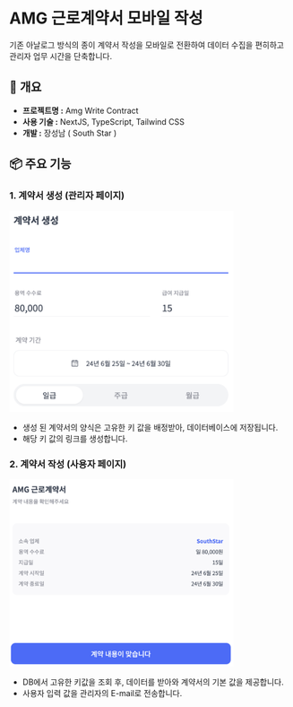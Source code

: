 # AMG 근로계약서 모바일 작성

기존 아날로그 방식의 종이 계약서 작성을 모바일로 전환하여 데이터 수집을 편히하고 관리자 업무 시간을 단축합니다.

## 📃 개요

- **프로젝트명 :** Amg Write Contract
- **사용 기술 :** NextJS, TypeScript, Tailwind CSS
- **개발 :** 장성남 ( South Star )

## 📦 주요 기능

### 1. 계약서 생성 (관리자 페이지)

<img src="image/README/1719303032155.png" width="400"/>

- 생성 된 계약서의 양식은 고유한 키 값을 배정받아, 데이터베이스에 저장됩니다.
- 해당 키 값의 링크를 생성합니다.

### 2. 계약서 작성 (사용자 페이지)

<img src="image/README/1719303316237.png" width="400"/>

- DB에서 고유한 키값을 조회 후, 데이터를 받아와 계약서의 기본 값을 제공합니다.
- 사용자 입력 값을 관리자의 E-mail로 전송합니다.
